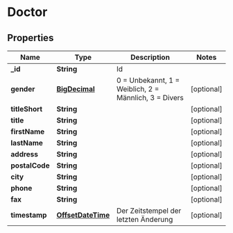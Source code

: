# Doctor

## Properties
Name | Type | Description | Notes
------------ | ------------- | ------------- | -------------
**_id** | **String** | Id | 
**gender** | [**BigDecimal**](BigDecimal.md) | 0 &#x3D; Unbekannt, 1 &#x3D; Weiblich, 2 &#x3D; Männlich, 3 &#x3D; Divers |  [optional]
**titleShort** | **String** |  |  [optional]
**title** | **String** |  |  [optional]
**firstName** | **String** |  |  [optional]
**lastName** | **String** |  |  [optional]
**address** | **String** |  |  [optional]
**postalCode** | **String** |  |  [optional]
**city** | **String** |  |  [optional]
**phone** | **String** |  |  [optional]
**fax** | **String** |  |  [optional]
**timestamp** | [**OffsetDateTime**](OffsetDateTime.md) | Der Zeitstempel der letzten Änderung |  [optional]
